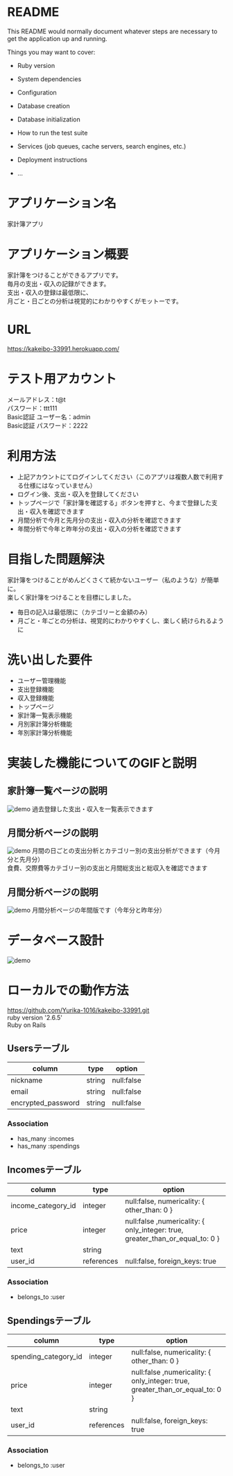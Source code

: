 # README

This README would normally document whatever steps are necessary to get the
application up and running.

Things you may want to cover:

* Ruby version

* System dependencies

* Configuration

* Database creation

* Database initialization

* How to run the test suite

* Services (job queues, cache servers, search engines, etc.)

* Deployment instructions

* ...

# アプリケーション名
家計簿アプリ

# アプリケーション概要
家計簿をつけることができるアプリです。
<br>毎月の支出・収入の記録ができます。
<br>支出・収入の登録は最低限に、
<br>月ごと・日ごとの分析は視覚的にわかりやすくがモットーです。

# URL
https://kakeibo-33991.herokuapp.com/

# テスト用アカウント
メールアドレス：t@t
<br>パスワード：ttt111
<br>Basic認証 ユーザー名：admin
<br>Basic認証 パスワード：2222

# 利用方法
- 上記アカウントにてログインしてください（このアプリは複数人数で利用する仕様にはなっていません）
- ログイン後、支出・収入を登録してください
- トップページで「家計簿を確認する」ボタンを押すと、今まで登録した支出・収入を確認できます
- 月間分析で今月と先月分の支出・収入の分析を確認できます
- 年間分析で今年と昨年分の支出・収入の分析を確認できます

# 目指した問題解決
家計簿をつけることがめんどくさくて続かないユーザー（私のような）が簡単に。<br>
楽しく家計簿をつけることを目標にしました。
- 毎日の記入は最低限に（カテゴリーと金額のみ）
- 月ごと・年ごとの分析は、視覚的にわかりやすくし、楽しく続けられるように

# 洗い出した要件 
- ユーザー管理機能
- 支出登録機能
- 収入登録機能
- トップページ
- 家計簿一覧表示機能
- 月別家計簿分析機能
- 年別家計簿分析機能

# 実装した機能についてのGIFと説明

## 家計簿一覧ページの説明
![demo](https://gyazo.com/1ebc0e1f3a9b286cf8def345e485a5b7b/raw)
過去登録した支出・収入を一覧表示できます

## 月間分析ページの説明
![demo](https://gyazo.com/a0d7927fc7ac3f177b21e66b9d74a24d/raw)
月間の日ごとの支出分析とカテゴリー別の支出分析ができます（今月分と先月分）
</br>食費、交際費等カテゴリー別の支出と月間総支出と総収入を確認できます

## 月間分析ページの説明
![demo](https://gyazo.com/a0d7927fc7ac3f177b21e66b9d74a24d/raw)
月間分析ページの年間版です（今年分と昨年分）


# データベース設計
![demo](https://gyazo.com/a631615f3e30e90d208e53fca13ce334/raw)

# ローカルでの動作方法
https://github.com/Yurika-1016/kakeibo-33991.git
<br>ruby version '2.6.5'
<br>Ruby on Rails

## Usersテーブル
|      column      |      type       |                 option                    |
| ---------------- | --------------- | ----------------------------------------- |
|     nickname     |     string      |               null:false                  |
|      email       |     string      |               null:false                  |
|encrypted_password|     string      |               null:false                  |
### Association
- has_many :incomes
- has_many :spendings

## Incomesテーブル
|           column           |      type       |                                option                                       |
| -------------------------- | --------------- | --------------------------------------------------------------------------- |
|     income_category_id     |     integer     |                    null:false, numericality: { other_than: 0 }              |
|          price             |     integer     |null:false ,numericality: { only_integer: true, greater_than_or_equal_to: 0 }|
|           text             |     string      |                                                                             |
|          user_id           |    references   |                       null:false, foreign_keys: true                        |
### Association
- belongs_to :user

## Spendingsテーブル
|           column           |      type       |                                 option                                      |
| -------------------------- | --------------- | --------------------------------------------------------------------------- |
|    spending_category_id    |     integer     |                    null:false, numericality: { other_than: 0 }              |
|          price             |     integer     |null:false ,numericality: { only_integer: true, greater_than_or_equal_to: 0 }|
|           text             |     string      |                                                                             |
|          user_id           |    references   |                       null:false, foreign_keys: true                        |
### Association
- belongs_to :user


